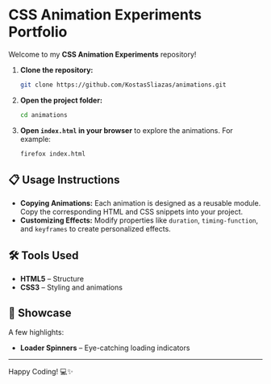 # CSS Animation Experiments Portfolio

Welcome to my **CSS Animation Experiments** repository!

1. **Clone the repository:**
   ```bash
   git clone https://github.com/KostasSliazas/animations.git
   ```
2. **Open the project folder:**
   ```bash
   cd animations
   ```
3. **Open `index.html` in your browser** to explore the animations. For example:
   ```bash
   firefox index.html
   ```
## 📋 Usage Instructions
- **Copying Animations:** Each animation is designed as a reusable module. Copy the corresponding HTML and CSS snippets into your project.
- **Customizing Effects:** Modify properties like `duration`, `timing-function`, and `keyframes` to create personalized effects.

## 🛠️ Tools Used
- **HTML5** – Structure
- **CSS3** – Styling and animations

## 🎨 Showcase
A few highlights:
- **Loader Spinners** – Eye-catching loading indicators
---

Happy Coding! 💻✨

